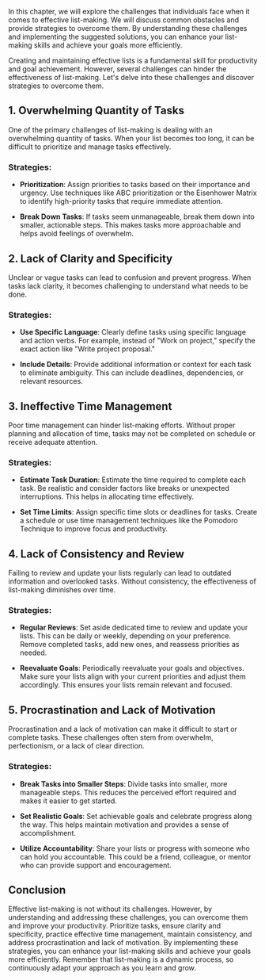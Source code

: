 
In this chapter, we will explore the challenges that individuals face when it comes to effective list-making. We will discuss common obstacles and provide strategies to overcome them. By understanding these challenges and implementing the suggested solutions, you can enhance your list-making skills and achieve your goals more efficiently.

Creating and maintaining effective lists is a fundamental skill for productivity and goal achievement. However, several challenges can hinder the effectiveness of list-making. Let's delve into these challenges and discover strategies to overcome them.

1\. Overwhelming Quantity of Tasks
---------------------------------

One of the primary challenges of list-making is dealing with an overwhelming quantity of tasks. When your list becomes too long, it can be difficult to prioritize and manage tasks effectively.

### Strategies:

* **Prioritization**: Assign priorities to tasks based on their importance and urgency. Use techniques like ABC prioritization or the Eisenhower Matrix to identify high-priority tasks that require immediate attention.

* **Break Down Tasks**: If tasks seem unmanageable, break them down into smaller, actionable steps. This makes tasks more approachable and helps avoid feelings of overwhelm.

2\. Lack of Clarity and Specificity
----------------------------------

Unclear or vague tasks can lead to confusion and prevent progress. When tasks lack clarity, it becomes challenging to understand what needs to be done.

### Strategies:

* **Use Specific Language**: Clearly define tasks using specific language and action verbs. For example, instead of "Work on project," specify the exact action like "Write project proposal."

* **Include Details**: Provide additional information or context for each task to eliminate ambiguity. This can include deadlines, dependencies, or relevant resources.

3\. Ineffective Time Management
------------------------------

Poor time management can hinder list-making efforts. Without proper planning and allocation of time, tasks may not be completed on schedule or receive adequate attention.

### Strategies:

* **Estimate Task Duration**: Estimate the time required to complete each task. Be realistic and consider factors like breaks or unexpected interruptions. This helps in allocating time effectively.

* **Set Time Limits**: Assign specific time slots or deadlines for tasks. Create a schedule or use time management techniques like the Pomodoro Technique to improve focus and productivity.

4\. Lack of Consistency and Review
---------------------------------

Failing to review and update your lists regularly can lead to outdated information and overlooked tasks. Without consistency, the effectiveness of list-making diminishes over time.

### Strategies:

* **Regular Reviews**: Set aside dedicated time to review and update your lists. This can be daily or weekly, depending on your preference. Remove completed tasks, add new ones, and reassess priorities as needed.

* **Reevaluate Goals**: Periodically reevaluate your goals and objectives. Make sure your lists align with your current priorities and adjust them accordingly. This ensures your lists remain relevant and focused.

5\. Procrastination and Lack of Motivation
-----------------------------------------

Procrastination and a lack of motivation can make it difficult to start or complete tasks. These challenges often stem from overwhelm, perfectionism, or a lack of clear direction.

### Strategies:

* **Break Tasks into Smaller Steps**: Divide tasks into smaller, more manageable steps. This reduces the perceived effort required and makes it easier to get started.

* **Set Realistic Goals**: Set achievable goals and celebrate progress along the way. This helps maintain motivation and provides a sense of accomplishment.

* **Utilize Accountability**: Share your lists or progress with someone who can hold you accountable. This could be a friend, colleague, or mentor who can provide support and encouragement.

Conclusion
----------

Effective list-making is not without its challenges. However, by understanding and addressing these challenges, you can overcome them and improve your productivity. Prioritize tasks, ensure clarity and specificity, practice effective time management, maintain consistency, and address procrastination and lack of motivation. By implementing these strategies, you can enhance your list-making skills and achieve your goals more efficiently. Remember that list-making is a dynamic process, so continuously adapt your approach as you learn and grow.
